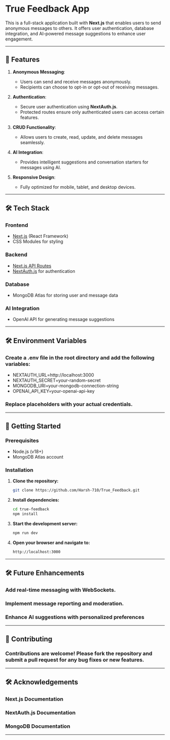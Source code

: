 # True Feedback App

This is a full-stack application built with **Next.js** that enables users to send anonymous messages to others. It offers user authentication, database integration, and AI-powered message suggestions to enhance user engagement.

---

## 🚀 Features

1. **Anonymous Messaging**:
   - Users can send and receive messages anonymously.
   - Recipients can choose to opt-in or opt-out of receiving messages.

2. **Authentication**:
   - Secure user authentication using **NextAuth.js**.
   - Protected routes ensure only authenticated users can access certain features.

3. **CRUD Functionality**:
   - Allows users to create, read, update, and delete messages seamlessly.

4. **AI Integration**:
   - Provides intelligent suggestions and conversation starters for messages using AI.

5. **Responsive Design**:
   - Fully optimized for mobile, tablet, and desktop devices.

---

## 🛠️ Tech Stack

### Frontend
- [Next.js](https://nextjs.org/) (React Framework)
- CSS Modules for styling

### Backend
- [Next.js API Routes](https://nextjs.org/docs/api-routes/introduction)
- [NextAuth.js](https://next-auth.js.org/) for authentication

### Database
- MongoDB Atlas for storing user and message data

### AI Integration
- OpenAI API for generating message suggestions

---

## 🛠️ Environment Variables

### Create a .env file in the root directory and add the following variables:
- NEXTAUTH_URL=http://localhost:3000
- NEXTAUTH_SECRET=your-random-secret
- MONGODB_URI=your-mongodb-connection-string
- OPENAI_API_KEY=your-openai-api-key

### Replace placeholders with your actual credentials.

---

## 🚀 Getting Started

### Prerequisites
- Node.js (v18+)
- MongoDB Atlas account


### Installation

1. **Clone the repository:**

   ```bash
   git clone https://github.com/Harsh-710/True_Feedback.git

   ```

2. **Install dependencies:**

   ```bash
   cd true-feedback
   npm install
   ```

3. **Start the development server:**

   ```bash
   npm run dev
   ```

4. **Open your browser and navigate to:**

   ```bash
   http://localhost:3000
   ```


---

## 🛠️ Future Enhancements

### Add real-time messaging with WebSockets.
### Implement message reporting and moderation.
### Enhance AI suggestions with personalized preferences

---

## 🤝 Contributing

### Contributions are welcome! Please fork the repository and submit a pull request for any bug fixes or new features.

---

## 🛠️ Acknowledgements

### Next.js Documentation
### NextAuth.js Documentation
### MongoDB Documentation

---
